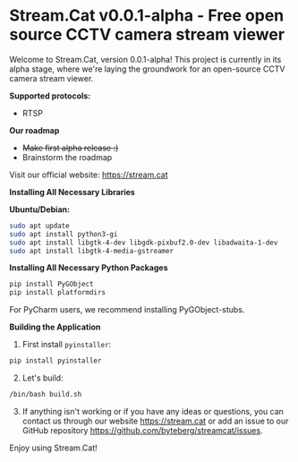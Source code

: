 # Stream.Cat v0.0.1-alpha - Free open source CCTV camera stream viewer

Welcome to Stream.Cat, version 0.0.1-alpha! This project is currently in its alpha stage, where we're laying the groundwork for an open-source CCTV camera stream viewer.

**Supported protocols:**

- RTSP

**Our roadmap**

- ~~Make first alpha release :)~~
- Brainstorm the roadmap

Visit our official website: https://stream.cat

**Installing All Necessary Libraries**

**Ubuntu/Debian:**

```bash
sudo apt update
sudo apt install python3-gi
sudo apt install libgtk-4-dev libgdk-pixbuf2.0-dev libadwaita-1-dev
sudo apt install libgtk-4-media-gstreamer
```

**Installing All Necessary Python Packages**

```bash
pip install PyGObject
pip install platformdirs
```

For PyCharm users, we recommend installing PyGObject-stubs.

**Building the Application**

1. First install `pyinstaller`:

```bash
pip install pyinstaller
```

2. Let's build:

```bash
/bin/bash build.sh
```

3. If anything isn't working or if you have any ideas or questions, you can contact us through our website https://stream.cat or add an issue to our GitHub repository https://github.com/byteberg/streamcat/issues.


Enjoy using Stream.Cat!